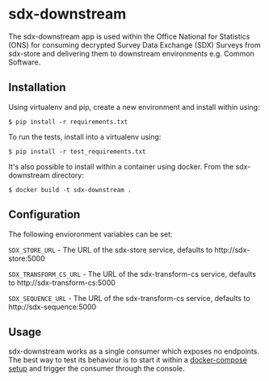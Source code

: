 # sdx-downstream

The sdx-downstream app is used within the Office National for Statistics (ONS) for consuming decrypted Survey Data Exchange (SDX) Surveys from sdx-store and delivering them to downstream environments e.g. Common Software.

## Installation

Using virtualenv and pip, create a new environment and install within using:

    $ pip install -r requirements.txt

To run the tests, install into a virtualenv using:

    $ pip install -r test_requirements.txt

It's also possible to install within a container using docker. From the sdx-downstream directory:

    $ docker build -t sdx-downstream .

## Configuration

The following envioronment variables can be set:

`SDX_STORE_URL` - The URL of the sdx-store service, defaults to http://sdx-store:5000

`SDX_TRANSFORM_CS_URL` - The URL of the sdx-transform-cs service, defaults to http://sdx-transform-cs:5000

`SDX_SEQUENCE_URL` - The URL of the sdx-transform-cs service, defaults to http://sdx-sequence:5000

## Usage

sdx-downstream works as a single consumer which exposes no endpoints. The best way to test its behaviour is to start it within a [docker-compose setup](https://github.com/ONSdigital/dockers) and trigger the consumer through the console. 

